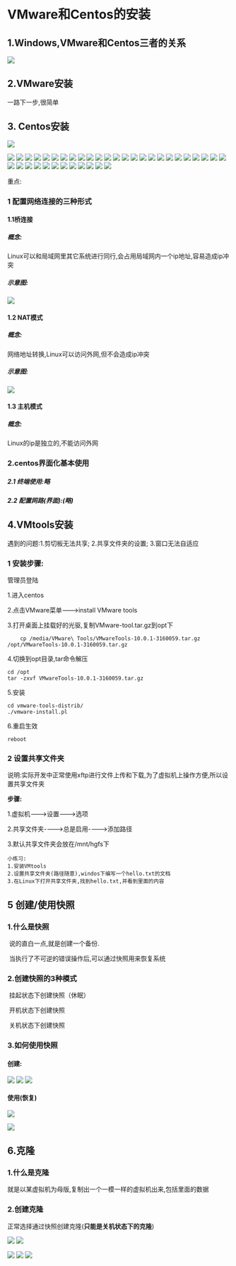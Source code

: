 # VMware和Centos的安装

## 1.Windows,VMware和Centos三者的关系

![](https://img2018.cnblogs.com/blog/1739658/202001/1739658-20200109122436694-1086229187.png)

## 2.VMware安装

一路下一步,很简单



## 3. Centos安装

![](https://img2018.cnblogs.com/blog/1739658/202001/1739658-20200109122933952-519329086.png)

![](https://img2018.cnblogs.com/blog/1739658/202001/1739658-20200109122937181-954929970.png)
![](https://img2018.cnblogs.com/blog/1739658/202001/1739658-20200109122941030-542184507.png)
![](https://img2018.cnblogs.com/blog/1739658/202001/1739658-20200109122944328-1105013332.png)
![](https://img2018.cnblogs.com/blog/1739658/202001/1739658-20200109122946577-940341457.png)
![](https://img2018.cnblogs.com/blog/1739658/202001/1739658-20200109122949621-1781102136.png)
![](https://img2018.cnblogs.com/blog/1739658/202001/1739658-20200109122952081-1765667410.png)
![](https://img2018.cnblogs.com/blog/1739658/202001/1739658-20200109122955093-918379330.png)
![](https://img2018.cnblogs.com/blog/1739658/202001/1739658-20200109123003834-280283563.png)
![](https://img2018.cnblogs.com/blog/1739658/202001/1739658-20200109123007405-48592678.png)
![](https://img2018.cnblogs.com/blog/1739658/202001/1739658-20200109123010302-1684172489.png)
![](https://img2018.cnblogs.com/blog/1739658/202001/1739658-20200109123012989-1012472932.png)
![](https://img2018.cnblogs.com/blog/1739658/202001/1739658-20200109123014950-2062082139.png)
![](https://img2018.cnblogs.com/blog/1739658/202001/1739658-20200109123016943-862598897.png)
![](https://img2018.cnblogs.com/blog/1739658/202001/1739658-20200109123019798-1520651151.png)
![](https://img2018.cnblogs.com/blog/1739658/202001/1739658-20200109123021886-718271718.png)
![](https://img2018.cnblogs.com/blog/1739658/202001/1739658-20200109123024056-1161077793.png)
![](https://img2018.cnblogs.com/blog/1739658/202001/1739658-20200109123026818-1210508306.png)
![](https://img2018.cnblogs.com/blog/1739658/202001/1739658-20200109123029789-820891818.png)
![](https://img2018.cnblogs.com/blog/1739658/202001/1739658-20200109123037738-1824538760.png)
![](https://img2018.cnblogs.com/blog/1739658/202001/1739658-20200109123049622-2079050807.png)
![](https://img2018.cnblogs.com/blog/1739658/202001/1739658-20200109123052537-1373433273.png)
![](https://img2018.cnblogs.com/blog/1739658/202001/1739658-20200109123054899-1620538360.png)
![](https://img2018.cnblogs.com/blog/1739658/202001/1739658-20200109123057345-313004158.png)
![](https://img2018.cnblogs.com/blog/1739658/202001/1739658-20200109123059495-1180948354.png)
![](https://img2018.cnblogs.com/blog/1739658/202001/1739658-20200109123101598-1259033822.png)
![](https://img2018.cnblogs.com/blog/1739658/202001/1739658-20200109123104287-947868684.png)
![](https://img2018.cnblogs.com/blog/1739658/202001/1739658-20200109123106435-974781841.png)
![](https://img2018.cnblogs.com/blog/1739658/202001/1739658-20200109123109521-1295366225.png)
![](https://img2018.cnblogs.com/blog/1739658/202001/1739658-20200109123116607-721332888.png)
![](https://img2018.cnblogs.com/blog/1739658/202001/1739658-20200109123119844-784163756.png)
![](https://img2018.cnblogs.com/blog/1739658/202001/1739658-20200109123122311-1377005638.png)
![](https://img2018.cnblogs.com/blog/1739658/202001/1739658-20200109123140179-1931800545.png)
![](https://img2018.cnblogs.com/blog/1739658/202001/1739658-20200109123142639-1916378979.png)
![](https://img2018.cnblogs.com/blog/1739658/202001/1739658-20200109123145439-1174260264.png)
![](https://img2018.cnblogs.com/blog/1739658/202001/1739658-20200109123147822-1265234773.png)
![](https://img2018.cnblogs.com/blog/1739658/202001/1739658-20200109123149975-891352940.png)
![](https://img2018.cnblogs.com/blog/1739658/202001/1739658-20200109123151906-1179059232.png)

重点:

### 1 配置网络连接的三种形式

#### 1.1桥连接

##### 概念:

Linux可以和局域网里其它系统进行同行,会占用局域网内一个ip地址,容易造成ip冲突

##### 示意图:

![](https://img2018.cnblogs.com/blog/1739658/202001/1739658-20200109122451675-1282867724.png)

#### 1.2 NAT模式

##### 概念:

网络地址转换,Linux可以访问外网,但不会造成ip冲突

##### 示意图:

![](https://img2018.cnblogs.com/blog/1739658/202001/1739658-20200109122454488-460507628.png)

#### 1.3 主机模式

##### 概念:

Linux的ip是独立的,不能访问外网



### 2.centos界面化基本使用

##### 2.1 终端使用:略

##### 2.2 配置网路(界面):(略)



## 4.VMtools安装

遇到的问题:1.剪切板无法共享; 2.共享文件夹的设置;  3.窗口无法自适应

### 1 安装步骤:

管理员登陆

1.进入centos

2.点击VMware菜单--->install VMware tools

3.打开桌面上挂载好的光驱,复制VMware-tool.tar.gz到opt下

```
	cp /media/VMware\ Tools/VMwareTools-10.0.1-3160059.tar.gz  /opt/VMwareTools-10.0.1-3160059.tar.gz
```

4.切换到opt目录,tar命令解压

```
cd /opt
tar -zxvf VMwareTools-10.0.1-3160059.tar.gz
```

5.安装

```
cd vmware-tools-distrib/
./vmware-install.pl
```

6.重启生效

```
reboot
```



### 2 设置共享文件夹

说明:实际开发中正常使用xftp进行文件上传和下载,为了虚拟机上操作方便,所以设置共享文件夹

**步骤:**

1.虚拟机--->设置--->选项

2.共享文件夹---->总是启用---->添加路径

3.默认共享文件夹会放在/mnt/hgfs下



```
小练习:
1.安装VMtools
2.设置共享文件夹(路径随意),windos下编写一个hello.txt的文档
3.在Linux下打开共享文件夹,找到hello.txt,并看到里面的内容
```



## 5 创建/使用快照

### 1.什么是快照

​	说的直白一点,就是创建一个备份.

​	当执行了不可逆的错误操作后,可以通过快照用来恢复系统

### 2.创建快照的3种模式

​	挂起状态下创建快照（休眠）

​	开机状态下创建快照

​	关机状态下创建快照

### 3.如何使用快照

#### 创建:



![](https://img2018.cnblogs.com/blog/1739658/202001/1739658-20200109123154556-455531292.png)
![](https://img2018.cnblogs.com/blog/1739658/202001/1739658-20200109123156853-1710033452.png)
![](https://img2018.cnblogs.com/blog/1739658/202001/1739658-20200109123159122-951267460.png)



#### 使用(恢复)

![](https://img2018.cnblogs.com/blog/1739658/202001/1739658-20200109123216977-431183133.png)

![](https://img2018.cnblogs.com/blog/1739658/202001/1739658-20200109123221095-975242222.png)



## 6.克隆

### 1.什么是克隆

​	就是以某虚拟机为母版,复制出一个一模一样的虚拟机出来,包括里面的数据

### 2.创建克隆

​	正常选择通过快照创建克隆(**只能是关机状态下的克隆**)

![](https://img2018.cnblogs.com/blog/1739658/202001/1739658-20200109123238258-228286492.png)
![](https://img2018.cnblogs.com/blog/1739658/202001/1739658-20200109123246817-530136705.png)

![](https://img2018.cnblogs.com/blog/1739658/202001/1739658-20200109123249270-1336341644.png)
![](https://img2018.cnblogs.com/blog/1739658/202001/1739658-20200109123251719-1359393338.png)
![](https://img2018.cnblogs.com/blog/1739658/202001/1739658-20200109123254850-29886038.png)